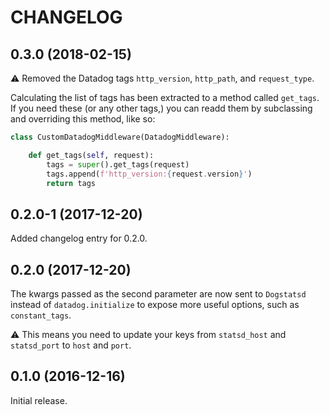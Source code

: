 # CHANGELOG

## 0.3.0 (2018-02-15)

:warning: Removed the Datadog tags `http_version`, `http_path`, and `request_type`.

Calculating the list of tags has been extracted to a method called `get_tags`.
If you need these (or any other tags,) you can readd them by subclassing
and overriding this method, like so:

```python
class CustomDatadogMiddleware(DatadogMiddleware):

    def get_tags(self, request):
        tags = super().get_tags(request)
        tags.append(f'http_version:{request.version}')
        return tags
```

## 0.2.0-1 (2017-12-20)

Added changelog entry for 0.2.0.

## 0.2.0 (2017-12-20)

The kwargs passed as the second parameter are now sent to `Dogstatsd`
instead of `datadog.initialize` to expose more useful options,
such as `constant_tags`.

:warning: This means you need to update your keys
from `statsd_host` and `statsd_port` to `host` and `port`.

## 0.1.0 (2016-12-16)

Initial release.
